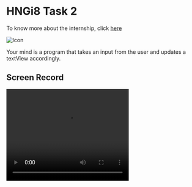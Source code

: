 # HNGi8 Task 2
To know more about the internship, click [here](https://internship.zuri.team) 

<img src="https://github.com/dev-juri/hngi8_task2/blob/main/hng.jpeg" alt="Icon"/>

Your mind is a program that takes an input from the user and updates a textView accordingly.

## Screen Record
<video src="https://github.com/dev-juri/hngi8_task2/blob/main/recording.mp4" width="320" height="240" controls/>
